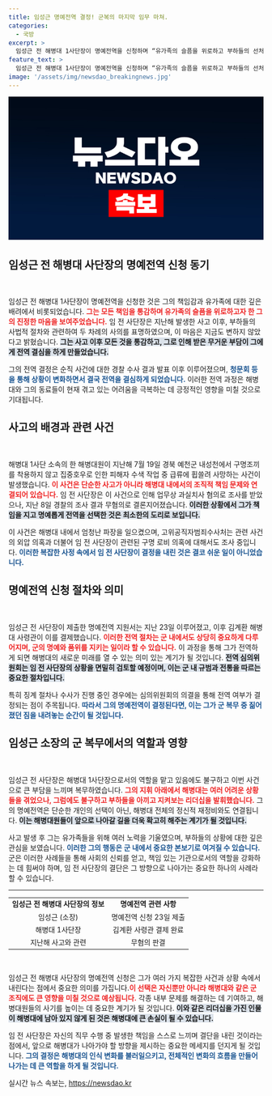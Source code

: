```yaml
---
title: 임성근 명예전역 결정! 군복의 마지막 임무 마쳐.
categories:
  - 국방
excerpt: >
  임성근 전 해병대 1사단장이 명예전역을 신청하며 “유가족의 슬픔을 위로하고 부하들의 선처를 바란다”고 전했습니다. 청문회 이후 전역 결심을 밝히며, 해병대의 미래를 위한 전환점을 만들고자 하는 그의 각오에 귀 기울여 보세요!
feature_text: >
  임성근 전 해병대 1사단장이 명예전역을 신청하며 “유가족의 슬픔을 위로하고 부하들의 선처를 바란다”고 전했습니다. 청문회 이후 전역 결심을 밝히며, 해병대의 미래를 위한 전환점을 만들고자 하는 그의 각오에 귀 기울여 보세요!
image: '/assets/img/newsdao_breakingnews.jpg'
---
```


<p><img src="/assets/img/newsdao_breakingnews.jpg" alt="bookingtag 속보" /></p>

<h2 data-ke-size="size26">임성근 전 해병대 사단장의 명예전역 신청 동기</h2>

<p data-ke-size="size16">&nbsp;</p>

<p>임성근 전 해병대 1사단장이 명예전역을 신청한 것은 그의 책임감과 유가족에 대한 깊은 배려에서 비롯되었습니다. <b><span style="color: #ee2323;">그는 모든 책임을 통감하며 유가족의 슬픔을 위로하고자 한 그의 진정한 마음을 보여주었습니다.</span></b> 임 전 사단장은 지난해 발생한 사고 이후, 부하들의 사법적 절차와 관련하여 두 차례의 사의를 표명하였으며, 이 마음은 지금도 변하지 않았다고 밝혔습니다. <b><span style="background-color: #21538527;">그는 사고 이후 모든 것을 통감하고, 그로 인해 받은 무거운 부담이 그에게 전역 결심을 하게 만들었습니다.</span></b> </p>

<p>그의 전역 결정은 순직 사건에 대한 경찰 수사 결과 발표 이후 이루어졌으며, <b><span style="color: #1a5490;">청문회 등을 통해 상황이 변화하면서 결국 전역을 결심하게 되었습니다.</span></b> 이러한 전역 과정은 해병대와 그의 동료들이 현재 겪고 있는 어려움을 극복하는 데 긍정적인 영향을 미칠 것으로 기대됩니다.</p>

<h2 data-ke-size="size26">사고의 배경과 관련 사건</h2>

<p data-ke-size="size16">&nbsp;</p>

<p>해병대 1사단 소속의 한 해병대원이 지난해 7월 19일 경북 예천군 내성천에서 구명조끼를 착용하지 않고 집중호우로 인한 피해자 수색 작업 중 급류에 휩쓸려 사망하는 사건이 발생했습니다. <b><span style="color: #ee2323;">이 사건은 단순한 사고가 아니라 해병대 내에서의 조직적 책임 문제와 연결되어 있습니다.</span></b> 임 전 사단장은 이 사건으로 인해 업무상 과실치사 혐의로 조사를 받았으나, 지난 8일 경찰의 조사 결과 무혐의로 결론지어졌습니다. <b><span style="background-color: #21538527;">이러한 상황에서 그가 책임을 지고 명예롭게 전역을 선택한 것은 최소한의 도리로 보입니다.</span></b></p>

<p>이 사건은 해병대 내에서 엄청난 파장을 일으켰으며, 고위공직자범죄수사처는 관련 사건의 외압 의혹과 더불어 임 전 사단장이 관련된 구명 로비 의혹에 대해서도 조사 중입니다. <b><span style="color: #1a5490;">이러한 복잡한 사정 속에서 임 전 사단장이 결정을 내린 것은 결코 쉬운 일이 아니었습니다.</span></b></p>

<h2 data-ke-size="size26">명예전역 신청 절차와 의미</h2>

<p data-ke-size="size16">&nbsp;</p>

<p>임성근 전 사단장이 제출한 명예전역 지원서는 지난 23일 이루어졌고, 이후 김계환 해병대 사령관이 이를 결제했습니다. <b><span style="color: #ee2323;">이러한 전역 절차는 군 내에서도 상당히 중요하게 다루어지며, 군의 명예와 품위를 지키는 일이라 할 수 있습니다.</span></b> 이 과정을 통해 그가 전역하게 되면 해병대의 새로운 미래를 열 수 있는 의미 있는 계기가 될 것입니다. <b><span style="background-color: #21538527;">전역 심의위원회는 임 전 사단장의 상황을 면밀히 검토할 예정이며, 이는 군 내 규범과 전통을 따르는 중요한 절차입니다.</span></b></p>

<p>특히 징계 절차나 수사가 진행 중인 경우에는 심의위원회의 의결을 통해 전역 여부가 결정되는 점이 주목됩니다. <b><span style="color: #1a5490;">따라서 그의 명예전역이 결정된다면, 이는 그가 군 복무 중 짊어졌던 짐을 내려놓는 순간이 될 것입니다.</span></b></p>

<h2 data-ke-size="size26">임성근 소장의 군 복무에서의 역할과 영향</h2>

<p data-ke-size="size16">&nbsp;</p>

<p>임성근 전 사단장은 해병대 1사단장으로서의 역할을 맡고 있음에도 불구하고 이번 사건으로 큰 부담을 느끼며 복무하였습니다. <b><span style="color: #ee2323;">그의 지휘 아래에서 해병대는 여러 어려운 상황들을 겪었으나, 그럼에도 불구하고 부하들을 아끼고 지켜보는 리더십을 발휘했습니다.</span></b> 그의 명예전역은 단순한 개인의 선택이 아닌, 해병대 전체의 정신적 재정비와도 연결됩니다. <b><span style="background-color: #21538527;">이는 해병대원들이 앞으로 나아갈 길을 더욱 확고히 해주는 계기가 될 것입니다.</span></b></p>

<p>사고 발생 후 그는 유가족들을 위해 여러 노력을 기울였으며, 부하들의 상황에 대한 깊은 관심을 보였습니다. <b><span style="color: #1a5490;">이러한 그의 행동은 군 내에서 중요한 본보기로 여겨질 수 있습니다.</span></b> 군은 이러한 사례들을 통해 사회의 신뢰를 얻고, 책임 있는 기관으로서의 역할을 강화하는 데 힘써야 하며, 임 전 사단장의 결단은 그 방향으로 나아가는 중요한 하나의 사례라 할 수 있습니다.</p>

<hr>

<table style="width: 100%; border-collapse: collapse;">
<tr>
<td style="text-align: center; height: 17px;"><b>임성근 전 해병대 사단장의 정보</b></td>
<td style="text-align: center; height: 17px;"><b>명예전역 관련 사항</b></td>
</tr>
<tr>
<td style="text-align: center; height: 17px;">임성근 (소장)</td>
<td style="text-align: center; height: 17px;">명예전역 신청 23일 제출</td>
</tr>
<tr>
<td style="text-align: center; height: 17px;">해병대 1사단장</td>
<td style="text-align: center; height: 17px;">김계환 사령관 결제 완료</td>
</tr>
<tr>
<td style="text-align: center; height: 17px;">지난해 사고와 관련</td>
<td style="text-align: center; height: 17px;">무혐의 판결</td>
</tr>
</table>

<p data-ke-size="size16">&nbsp;</p>

<p>임성근 전 해병대 사단장의 명예전역 신청은 그가 여러 가지 복잡한 사건과 상황 속에서 내린다는 점에서 중요한 의미를 가집니다.<b><span style="color: #ee2323;">이 선택은 자신뿐만 아니라 해병대와 같은 군 조직에도 큰 영향을 미칠 것으로 예상됩니다.</span></b> 각종 내부 문제를 해결하는 데 기여하고, 해병대원들의 사기를 높이는 데 중요한 계기가 될 것입니다. <b><span style="background-color: #21538527;">이와 같은 리더십을 가진 인물이 해병대에 남아 있지 않게 된 것은 해병대에 큰 손실이 될 수 있습니다.</span></b></p>

<p>임 전 사단장은 자신의 직무 수행 중 발생한 책임을 스스로 느끼며 결단을 내린 것이라는 점에서, 앞으로 해병대가 나아가야 할 방향을 제시하는 중요한 메세지를 던지게 될 것입니다. <b><span style="color: #1a5490;">그의 결정은 해병대의 인식 변화를 불러일으키고, 전체적인 변화의 흐름을 만들어 나가는 데 큰 역할을 하게 될 것입니다.</span></b></p>
실시간 뉴스 속보는, <a href="https://newsdao.kr" rel="dofollow">https://newsdao.kr</a>


